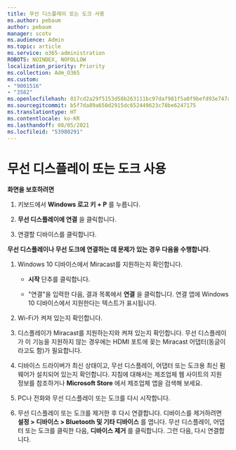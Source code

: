 ```yaml
---
title: 무선 디스플레이 또는 도크 사용
ms.author: pebaum
author: pebaum
manager: scotv
ms.audience: Admin
ms.topic: article
ms.service: o365-administration
ROBOTS: NOINDEX, NOFOLLOW
localization_priority: Priority
ms.collection: Adm_O365
ms.custom:
- "9001516"
- "3582"
ms.openlocfilehash: 017cd2a29f5153d58b263111bc97daf981f5a0f9befd93e747a06c7e22f01cd7
ms.sourcegitcommit: b5f7da89a650d2915dc652449623c78be6247175
ms.translationtype: HT
ms.contentlocale: ko-KR
ms.lasthandoff: 08/05/2021
ms.locfileid: "53980291"
---
```

# <a name="use-wireless-displays-or-docks"></a>무선 디스플레이 또는 도크 사용

**화면을 보호하려면**

1. 키보드에서 **Windows 로고 키 + P** 를 누릅니다.

2. **무선 디스플레이에 연결** 을 클릭합니다.

3. 연결할 디바이스를 클릭합니다.

**무선 디스플레이나 무선 도크에 연결하는 데 문제가 있는 경우 다음을 수행합니다**.

1. Windows 10 디바이스에서 Miracast를 지원하는지 확인합니다. 

    - **시작** 단추를 클릭합니다.
    
    - "연결"을 입력한 다음, 결과 목록에서 **연결** 을 클릭합니다. 연결 앱에 Windows 10 디바이스에서 지원한다는 텍스트가 표시됩니다. 

2. Wi-Fi가 켜져 있는지 확인합니다. 

3. 디스플레이가 Miracast를 지원하는지와 켜져 있는지 확인합니다. 무선 디스플레이가 이 기능을 지원하지 않는 경우에는 HDMI 포트에 꽂는 Miracast 어댑터(동글이라고도 함)가 필요합니다.

4. 디바이스 드라이버가 최신 상태이고, 무선 디스플레이, 어댑터 또는 도크용 최신 펌웨어가 설치되어 있는지 확인합니다. 지침에 대해서는 제조업체 웹 사이트의 지원 정보를 참조하거나 **Microsoft Store** 에서 제조업체 앱을 검색해 보세요.

5. PC나 전화와 무선 디스플레이 또는 도크를 다시 시작합니다.

6. 무선 디스플레이 또는 도크를 제거한 후 다시 연결합니다. 디바이스를 제거하려면 **설정 > 디바이스 > Bluetooth 및 기타 디바이스** 를 엽니다. 무선 디스플레이, 어댑터 또는 도크를 클릭한 다음, **디바이스 제거** 를 클릭합니다. 그런 다음, 다시 연결합니다.
